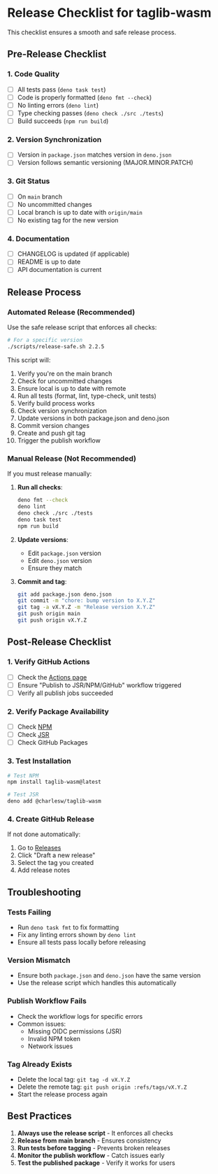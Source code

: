 # Release Checklist for taglib-wasm

This checklist ensures a smooth and safe release process.

## Pre-Release Checklist

### 1. Code Quality

- [ ] All tests pass (`deno task test`)
- [ ] Code is properly formatted (`deno fmt --check`)
- [ ] No linting errors (`deno lint`)
- [ ] Type checking passes (`deno check ./src ./tests`)
- [ ] Build succeeds (`npm run build`)

### 2. Version Synchronization

- [ ] Version in `package.json` matches version in `deno.json`
- [ ] Version follows semantic versioning (MAJOR.MINOR.PATCH)

### 3. Git Status

- [ ] On `main` branch
- [ ] No uncommitted changes
- [ ] Local branch is up to date with `origin/main`
- [ ] No existing tag for the new version

### 4. Documentation

- [ ] CHANGELOG is updated (if applicable)
- [ ] README is up to date
- [ ] API documentation is current

## Release Process

### Automated Release (Recommended)

Use the safe release script that enforces all checks:

```bash
# For a specific version
./scripts/release-safe.sh 2.2.5
```

This script will:

1. Verify you're on the main branch
2. Check for uncommitted changes
3. Ensure local is up to date with remote
4. Run all tests (format, lint, type-check, unit tests)
5. Verify build process works
6. Check version synchronization
7. Update versions in both package.json and deno.json
8. Commit version changes
9. Create and push git tag
10. Trigger the publish workflow

### Manual Release (Not Recommended)

If you must release manually:

1. **Run all checks**:
   ```bash
   deno fmt --check
   deno lint
   deno check ./src ./tests
   deno task test
   npm run build
   ```

2. **Update versions**:
   - Edit `package.json` version
   - Edit `deno.json` version
   - Ensure they match

3. **Commit and tag**:
   ```bash
   git add package.json deno.json
   git commit -m "chore: bump version to X.Y.Z"
   git tag -a vX.Y.Z -m "Release version X.Y.Z"
   git push origin main
   git push origin vX.Y.Z
   ```

## Post-Release Checklist

### 1. Verify GitHub Actions

- [ ] Check the [Actions page](https://github.com/CharlesWiltgen/taglib-wasm/actions)
- [ ] Ensure "Publish to JSR/NPM/GitHub" workflow triggered
- [ ] Verify all publish jobs succeeded

### 2. Verify Package Availability

- [ ] Check [NPM](https://www.npmjs.com/package/taglib-wasm)
- [ ] Check [JSR](https://jsr.io/@charlesw/taglib-wasm)
- [ ] Check GitHub Packages

### 3. Test Installation

```bash
# Test NPM
npm install taglib-wasm@latest

# Test JSR
deno add @charlesw/taglib-wasm
```

### 4. Create GitHub Release

If not done automatically:

1. Go to [Releases](https://github.com/CharlesWiltgen/taglib-wasm/releases)
2. Click "Draft a new release"
3. Select the tag you created
4. Add release notes

## Troubleshooting

### Tests Failing

- Run `deno task fmt` to fix formatting
- Fix any linting errors shown by `deno lint`
- Ensure all tests pass locally before releasing

### Version Mismatch

- Ensure both `package.json` and `deno.json` have the same version
- Use the release script which handles this automatically

### Publish Workflow Fails

- Check the workflow logs for specific errors
- Common issues:
  - Missing OIDC permissions (JSR)
  - Invalid NPM token
  - Network issues

### Tag Already Exists

- Delete the local tag: `git tag -d vX.Y.Z`
- Delete the remote tag: `git push origin :refs/tags/vX.Y.Z`
- Start the release process again

## Best Practices

1. **Always use the release script** - It enforces all checks
2. **Release from main branch** - Ensures consistency
3. **Run tests before tagging** - Prevents broken releases
4. **Monitor the publish workflow** - Catch issues early
5. **Test the published package** - Verify it works for users
